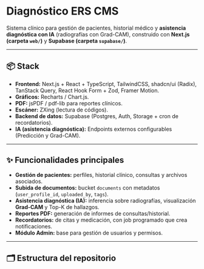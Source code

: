 # Diagnóstico ERS CMS

Sistema clínico para gestión de pacientes, historial médico y **asistencia diagnóstica con IA** (radiografías con Grad-CAM), construido con **Next.js (carpeta `web/`)** y **Supabase (carpeta `supabase/`)**.



---

## 📦 Stack

- **Frontend:** Next.js + React + TypeScript, TailwindCSS, shadcn/ui (Radix), TanStack Query, React Hook Form + Zod, Framer Motion.
- **Gráficos:** Recharts / Chart.js.
- **PDF:** jsPDF / pdf-lib para reportes clínicos.
- **Escáner:** ZXing (lectura de códigos).
- **Backend de datos:** Supabase (Postgres, Auth, Storage + cron de recordatorios).
- **IA (asistencia diagnóstica):** Endpoints externos configurables (Predicción y Grad-CAM).


---

## ✨ Funcionalidades principales

- **Gestión de pacientes:** perfiles, historial clínico, consultas y archivos asociados.
- **Subida de documentos:** bucket `documents` con metadatos (`user_profile_id`, `uploaded_by`, `tags`).
- **Asistencia diagnóstica (IA):** inferencia sobre radiografías, visualización **Grad-CAM** y Top-K de hallazgos.
- **Reportes PDF:** generación de informes de consultas/historial.
- **Recordatorios:** de citas y medicación, con job programado que crea notificaciones.
- **Módulo Admin:** base para gestión de usuarios y permisos.

---

## 🗂️ Estructura del repositorio

